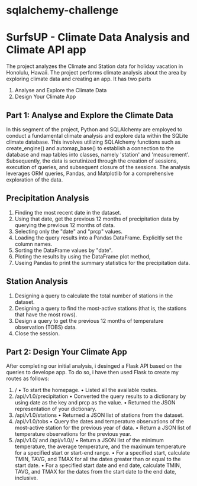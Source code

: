 # sqlalchemy-challenge
# SurfsUP - Climate Data Analysis and Climate API app
The project analyzes the Climate and Station data for holiday vacation in Honolulu, Hawaii. The project performs climate analysis about the area by exploring climate data and creating an app.
It has two parts
1.	Analyse and Explore the Climate Data
2.	Design Your Climate App
## Part 1: Analyse and Explore the Climate Data
In this segment of the project, Python and SQLAlchemy are employed to conduct a fundamental climate analysis and explore data within the SQLite climate database. This involves utilizing SQLAlchemy functions such as create_engine() and automap_base() to establish a connection to the database and map tables into classes, namely 'station' and 'measurement'. Subsequently, the data is scrutinized through the creation of sessions, execution of queries, and subsequent closure of the sessions. The analysis leverages ORM queries, Pandas, and Matplotlib for a comprehensive exploration of the data.
## Precipitation Analysis
1.	Finding the most recent date in the dataset.
2.	Using that date, get the previous 12 months of precipitation data by querying the previous 12 months of data.
3.	Selecting only the "date" and "prcp" values.
4.	Loading the query results into a Pandas DataFrame. Explicitly set the column names.
5.	Sorting the DataFrame values by "date".
6.	Ploting the results by using the DataFrame plot method,
7.	Useing Pandas to print the summary statistics for the precipitation data.

## Station Analysis
1.	Designing a query to calculate the total number of stations in the dataset.
2.	Designing a query to find the most-active stations (that is, the stations that have the most rows). 
3.	Design a query to get the previous 12 months of temperature observation (TOBS) data. 
4.	Close the session.

## Part 2: Design Your Climate App
After completing our initial analysis, i desinged a Flask API based on the queries to develope app. To do so, i have then used Flask to create my routes as follows:
1.	/
•	To start the homepage.
•	Listed all the available routes.
2.	/api/v1.0/precipitation
•	Converted the query results to a dictionary by using date as the key and prcp as the value.
•	Returned the JSON representation of your dictionary.
3.	/api/v1.0/stations
•	Returned a JSON list of stations from the dataset.
4.	/api/v1.0/tobs
•	Query the dates and temperature observations of the most-active station for the previous year of data.
•	Return a JSON list of temperature observations for the previous year.
5.	/api/v1.0/<start> and /api/v1.0/<start>/<end>
•	Return a JSON list of the minimum temperature, the average temperature, and the maximum temperature for a specified start or start-end range.
•	For a specified start, calculate TMIN, TAVG, and TMAX for all the dates greater than or equal to the start date.
•	For a specified start date and end date, calculate TMIN, TAVG, and TMAX for the dates from the start date to the end date, inclusive.


